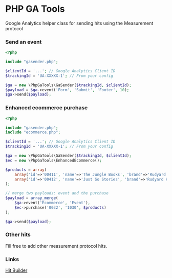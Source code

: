 # PHP GA Tools
Google Analytics helper class for sending hits using the Measurement protocol

### Send an event
```php
<?php

include "gasender.php";

$clientId = '...'; // Google Analytics Client ID
$trackingId = 'UA-XXXXX-1'; // From your config

$ga = new \PhpGaTools\GaSender($trackingId, $clientId);
$payload = $ga->event('Form', 'Submit', 'Footer', 10);
$ga->send($payload);
```

### Enhanced ecommerce purchase
```php
<?php

include "gasender.php";
include "ecommerce.php";

$clientId = '...'; // Google Analytics Client ID
$trackingId = 'UA-XXXXX-1'; // From your config

$ga = new \PhpGaTools\GaSender($trackingId, $clientId);
$ec = new \PhpGaTools\EnhancedEcommerce();

$products = array(
	array('id'=>'00411', 'name'=>'The Jungle Books', 'brand'=>'Rudyard Kipling', 'price'=>330, 'qty'=>1, 'category'=>'Classics'),
	array('id'=>'00412', 'name'=>'Just So Stories', 'brand'=>'Rudyard Kipling', 'price'=>350, 'qty'=>2, 'category'=>'Classics'),
);

// merge two payloads: event and the purchase
$payload = array_merge(
	$ga->event('Ecommerce', 'Event'),
	$ec->purchase('0032', '1030', $products)
);

$ga->send($payload);
```

### Other hits
Fill free to add other measurement protocol hits.

### Links
[Hit Builder](https://ga-dev-tools.appspot.com/hit-builder/)
